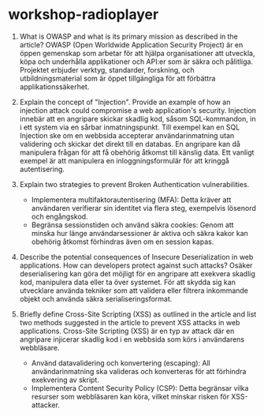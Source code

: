 # workshop-radioplayer

1. What is OWASP and what is its primary mission as described in the article?
OWASP (Open Worldwide Application Security Project) är en öppen gemenskap som arbetar för att hjälpa organisationer att utveckla, köpa och underhålla applikationer och API:er som är säkra och pålitliga. Projektet erbjuder verktyg, standarder, forskning, och utbildningsmaterial som är öppet tillgängliga för att förbättra applikationssäkerhet.

2. Explain the concept of "Injection". Provide an example of how an injection attack could compromise a web application's security.
Injection innebär att en angripare skickar skadlig kod, såsom SQL-kommandon, in i ett system via en sårbar inmatningspunkt. Till exempel kan en SQL Injection ske om en webbsida accepterar användarinmatning utan validering och skickar det direkt till en databas. En angripare kan då manipulera frågan för att få obehörig åtkomst till känslig data. Ett vanligt exempel är att manipulera en inloggningsformulär för att kringgå autentisering.

3. Explain two strategies to prevent Broken Authentication vulnerabilities.
   - Implementera multifaktorautentisering (MFA): Detta kräver att användaren verifierar sin identitet via flera steg, exempelvis lösenord och engångskod.
   - Begränsa sessionstiden och använd säkra cookies: Genom att minska hur länge användarsessioner är aktiva och säkra kakor kan obehörig åtkomst förhindras även om en session kapas.

4. Describe the potential consequences of Insecure Deserialization in web applications. How can developers protect against such attacks?
Osäker deserialisering kan göra det möjligt för en angripare att exekvera skadlig kod, manipulera data eller ta över systemet. För att skydda sig kan utvecklare använda tekniker som att validera eller filtrera inkommande objekt och använda säkra serialiseringsformat.

5. Briefly define Cross-Site Scripting (XSS) as outlined in the article and list two methods suggested in the article to prevent XSS attacks in web applications.
Cross-Site Scripting (XSS) är en typ av attack där en angripare injicerar skadlig kod i en webbsida som körs i användarens webbläsare.
   - Använd datavalidering och konvertering (escaping): All användarinmatning ska valideras och konverteras för att förhindra exekvering av skript.
   - Implementera Content Security Policy (CSP): Detta begränsar vilka resurser som webbläsaren kan köra, vilket minskar risken för XSS-attacker.
